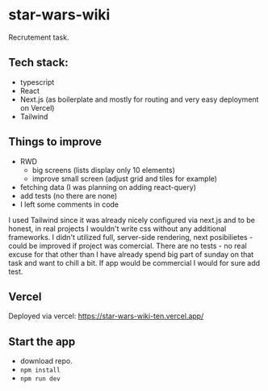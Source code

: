 # star-wars-wiki

Recrutement task.

## Tech stack:

- typescript
- React
- Next.js (as boilerplate and mostly for routing and very easy deployment on Vercel)
- Tailwind

## Things to improve

- RWD
  - big screens (lists display only 10 elements)
  - improve small screen (adjust grid and tiles for example)
- fetching data (I was planning on adding react-query)
- add tests (no there are none)
- I left some comments in code

I used Tailwind since it was already nicely configured via next.js and to be honest, in real projects I wouldn't write css without any additional frameworks.
I didn't utilized full, server-side rendering, next posibilietes - could be improved if project was comercial.
There are no tests - no real excuse for that other than I have already spend big part of sunday on that task and want to chill a bit. If app would be commercial I would for sure add test.

## Vercel

Deployed via vercel: https://star-wars-wiki-ten.vercel.app/

## Start the app

- download repo.
- `npm install`
- `npm run dev`

